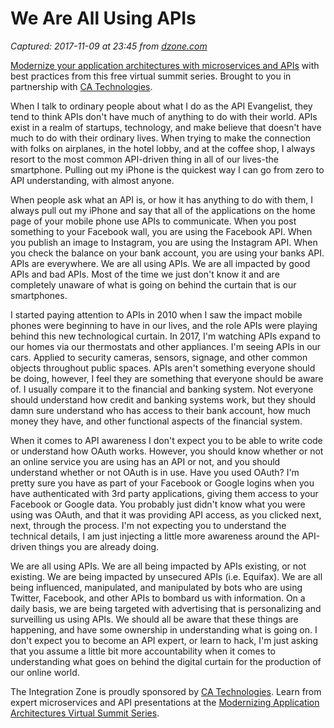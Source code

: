 # We Are All Using APIs

_Captured: 2017-11-09 at 23:45 from [dzone.com](https://dzone.com/articles/we-are-all-using-apis?edition=334850&utm_source=Daily%20Digest&utm_medium=email&utm_campaign=Daily%20Digest%202017-11-08)_

[Modernize your application architectures with microservices and APIs](https://dzone.com/go?i=224221&u=https%3A%2F%2Fad.doubleclick.net%2Fddm%2Ftrackclk%2FN6040.130331DZONE%2FB11298547.150503462%3Bdc_trk_aid%3D321267892%3Bdc_trk_cid%3D81668997%3Bdc_lat%3D%3Bdc_rdid%3D%3Btag_for_child_directed_treatment%3D) with best practices from this free virtual summit series. Brought to you in partnership with [CA Technologies](https://dzone.com/go?i=224221&u=https%3A%2F%2Fad.doubleclick.net%2Fddm%2Ftrackclk%2FN6040.130331DZONE%2FB11298547.150503462%3Bdc_trk_aid%3D321267892%3Bdc_trk_cid%3D81668997%3Bdc_lat%3D%3Bdc_rdid%3D%3Btag_for_child_directed_treatment%3D).

When I talk to ordinary people about what I do as the API Evangelist, they tend to think APIs don't have much of anything to do with their world. APIs exist in a realm of startups, technology, and make believe that doesn't have much to do with their ordinary lives. When trying to make the connection with folks on airplanes, in the hotel lobby, and at the coffee shop, I always resort to the most common API-driven thing in all of our lives-the smartphone. Pulling out my iPhone is the quickest way I can go from zero to API understanding, with almost anyone.

When people ask what an API is, or how it has anything to do with them, I always pull out my iPhone and say that all of the applications on the home page of your mobile phone use APIs to communicate. When you post something to your Facebook wall, you are using the Facebook API. When you publish an image to Instagram, you are using the Instagram API. When you check the balance on your bank account, you are using your banks API. APIs are everywhere. We are all using APIs. We are all impacted by good APIs and bad APIs. Most of the time we just don't know it and are completely unaware of what is going on behind the curtain that is our smartphones.

I started paying attention to APIs in 2010 when I saw the impact mobile phones were beginning to have in our lives, and the role APIs were playing behind this new technological curtain. In 2017, I'm watching APIs expand to our homes via our thermostats and other appliances. I'm seeing APIs in our cars. Applied to security cameras, sensors, signage, and other common objects throughout public spaces. APIs aren't something everyone should be doing, however, I feel they are something that everyone should be aware of. I usually compare it to the financial and banking system. Not everyone should understand how credit and banking systems work, but they should damn sure understand who has access to their bank account, how much money they have, and other functional aspects of the financial system.

When it comes to API awareness I don't expect you to be able to write code or understand how OAuth works. However, you should know whether or not an online service you are using has an API or not, and you should understand whether or not OAuth is in use. Have you used OAuth? I'm pretty sure you have as part of your Facebook or Google logins when you have authenticated with 3rd party applications, giving them access to your Facebook or Google data. You probably just didn't know what you were using was OAuth, and that it was providing API access, as you clicked next, next, through the process. I'm not expecting you to understand the technical details, I am just injecting a little more awareness around the API-driven things you are already doing.

We are all using APIs. We are all being impacted by APIs existing, or not existing. We are being impacted by unsecured APIs (i.e. Equifax). We are all being influenced, manipulated, and manipulated by bots who are using Twitter, Facebook, and other APIs to bombard us with information. On a daily basis, we are being targeted with advertising that is personalizing and surveilling us using APIs. We should all be aware that these things are happening, and have some ownership in understanding what is going on. I don't expect you to become an API expert, or learn to hack, I'm just asking that you assume a little bit more accountability when it comes to understanding what goes on behind the digital curtain for the production of our online world.

The Integration Zone is proudly sponsored by [CA Technologies](https://dzone.com/go?i=224222&u=https%3A%2F%2Fad.doubleclick.net%2Fddm%2Ftrackclk%2FN6040.130331DZONE%2FB11298547.150503463%3Bdc_trk_aid%3D321267794%3Bdc_trk_cid%3D81669195%3Bdc_lat%3D%3Bdc_rdid%3D%3Btag_for_child_directed_treatment%3D). Learn from expert microservices and API presentations at the [Modernizing Application Architectures Virtual Summit Series](https://dzone.com/go?i=224222&u=https%3A%2F%2Fad.doubleclick.net%2Fddm%2Ftrackclk%2FN6040.130331DZONE%2FB11298547.150503463%3Bdc_trk_aid%3D321267794%3Bdc_trk_cid%3D81669195%3Bdc_lat%3D%3Bdc_rdid%3D%3Btag_for_child_directed_treatment%3D).
